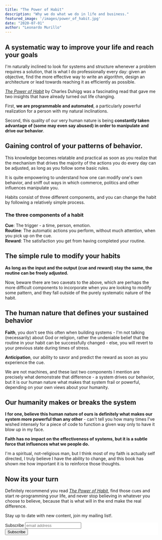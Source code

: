 ```yaml
---
title: "The Power of Habit"
description: "Why we do what we do in life and business."
featured_image: '/images/power_of_habit.jpg'
date: "2020-07-01"
author: "Leonardo Murillo"
---
```

## A systematic way to improve your life and reach your goals

I'm naturally inclined to look for systems and structure whenever a problem requires a solution, that is what I do professionally every day: given an objective, find the more effective way to write an algorithm, design an architecture or lead towards reaching it as efficiently as possible.

[_The Power of Habit_](https://amzn.to/32bnbzg) by Charles Duhigg was a fascinating read that gave me two insights that have already turned out life changing.

First, **we are programmable and automated**, a particularly powerful realization for a person with my natural inclinations.

Second, this quality of our very human nature is being **constantly taken advantage of (some may even say abused) in order to manipulate and drive our behavior**.

## Gaining control of your patterns of behavior.

This knowledge becomes relatable and practical as soon as you realize that the mechanism that drives the majority of the actions you do every day can be adjusted, as long as you follow some basic rules.

It is quite empowering to understand how one can modify one's own behavior, and sniff out ways in which commerce, politics and other influences manipulate you.

Habits consist of three different components, and you can change the habit by following a relatively simple process.

### The three components of a habit

**Cue**: The trigger - a time, person, emotion.  
**Routine**: The automatic actions you perform, without much attention, when you pick up on the cue.  
**Reward**: The satisfaction you get from having completed your routine.  

## The simple rule to modify your habits

**As long as the input and the output (cue and reward) stay the same, the routine can be freely adjusted.**

Now, beware there are two caveats to the above, which are perhaps the more difficult components to incorporate when you are looking to modify some pattern, and they fall outside of the purely systematic nature of the habit.

## The human nature that defines your sustained behavior

**Faith**, you don't see this often when building systems - I'm not talking (necessarily) about God or religion, rather the undeniable belief that the routine in your habit can be successfully changed - else, you will revert to your previous state during times of stress.

**Anticipation**, our ability to savor and predict the reward as soon as you experience the cue.

We are not machines, and these last two components I mention are precisely what demonstrate that difference - a system drives our behavior, but it is our human nature what makes that system frail or powerful, depending on your own views about your humanity.

## Our humanity makes or breaks the system

**I for one, believe this human nature of ours is definitely what makes our system more powerful than any other** - can't tell you how many times I've wished intensely for a piece of code to function a given way only to have it blow up in my face.

**Faith has no impact on the effectiveness of systems, but it is a subtle force that influences what we people do.**

I'm a spiritual, not-religious man, but I think most of my faith is actually self directed, I truly believe I have the ability to change, and this book has shown me how important it is to reinforce those thoughts.

## Now its your turn

Definitely recommend you read [_The Power of Habit_](https://amzn.to/32bnbzg), find those cues and start re-programming your life, and never stop believing in whatever you choose to believe, because that is what will in the end make the real difference.

Stay up to date with new content, join my mailing list!.

<!-- Begin Mailchimp Signup Form -->
<link href="//cdn-images.mailchimp.com/embedcode/horizontal-slim-10_7.css" rel="stylesheet" type="text/css">
<style type="text/css">
	#mc_embed_signup{background:#fff; clear:left; font:14px Helvetica,Arial,sans-serif; width:100%;}
	/* Add your own Mailchimp form style overrides in your site stylesheet or in this style block.
	   We recommend moving this block and the preceding CSS link to the HEAD of your HTML file. */
</style>
<div id="mc_embed_signup">
<form action="https://murillodigital.us10.list-manage.com/subscribe/post?u=c12ff1afa71003663de3762cc&amp;id=4cff0f72fe" method="post" id="mc-embedded-subscribe-form" name="mc-embedded-subscribe-form" class="validate" target="_blank" novalidate>
    <div id="mc_embed_signup_scroll">
	<label for="mce-EMAIL">Subscribe</label>
	<input type="email" value="" name="EMAIL" class="email" id="mce-EMAIL" placeholder="email address" required>
    <!-- real people should not fill this in and expect good things - do not remove this or risk form bot signups-->
    <div style="position: absolute; left: -5000px;" aria-hidden="true"><input type="text" name="b_c12ff1afa71003663de3762cc_4cff0f72fe" tabindex="-1" value=""></div>
    <div class="clear"><input type="submit" value="Subscribe" name="subscribe" id="mc-embedded-subscribe" class="button"></div>
    </div>
</form>
</div>

<!--End mc_embed_signup-->
